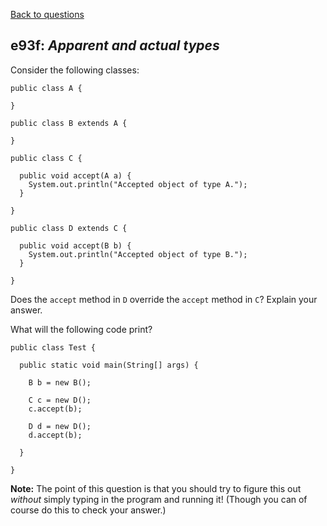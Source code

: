 [Back to questions](../README.md)

## e93f: *Apparent and actual types*


Consider the following classes:

```
public class A {

}

public class B extends A {

}

public class C {

  public void accept(A a) {
    System.out.println("Accepted object of type A.");
  }

}

public class D extends C {

  public void accept(B b) {
    System.out.println("Accepted object of type B.");
  }

}
```

Does the `accept` method in `D` override the `accept` method in `C`?  Explain your answer.

What will the following code print?

```
public class Test {

  public static void main(String[] args) {

    B b = new B();

    C c = new D();
    c.accept(b);

    D d = new D();
    d.accept(b);

  }

}
```

**Note:** The point of this question is that you should try to figure this out
*without* simply typing in the program and running it!  (Though you can of course
do this to check your answer.)
